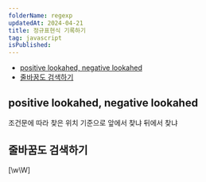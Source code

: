 ```yaml
---
folderName: regexp
updatedAt: 2024-04-21
title: 정규표현식 기록하기
tag: javascript
isPublished:
---
```


- [positive lookahed, negative lookahed](#positive-lookahed-negative-lookahed)
- [줄바꿈도 검색하기](#줄바꿈도-검색하기)

## positive lookahed, negative lookahed

조건문에 따라 찾은 위치 기준으로 앞에서 찾냐 뒤에서 찾냐

## 줄바꿈도 검색하기

[\w\W]
